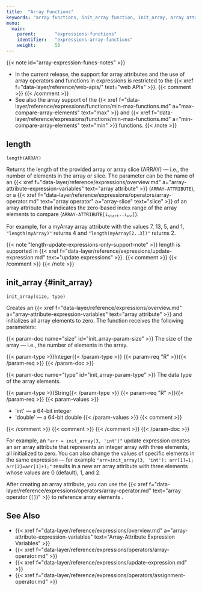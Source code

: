 ```yaml
---
title:  "Array Functions"
keywords: "array functions, init_array function, init_array, array attributes, arrays, attribute variables, update expressions"
menu:
  main:
    parent:       "expressions-functions"
    identifier:   "expressions-array-functions"
    weight:       50
---
```


{{< note id="array-expression-funcs-notes" >}}
- <a id="arrays-support-note"></a>In the current release, the support for array attributes and the use of array operators and functions in expressions is restricted to the {{< xref f="data-layer/reference/web-apis/" text="web APIs" >}}.
    {{< comment >}}<!-- [c-array-attr-web-api-sup] [IntInfo] (sharonl) (1.6.20)
      See info in reference/attribute-data-types.md #array-attributes / DOC
      IG-13731.  [c-array-attributes-bool-not-supported] -->
    {{< /comment >}}
- See also the array support of the <func>{{< xref f="data-layer/reference/expressions/functions/min-max-functions.md" a="max-compare-array-elements" text="max" >}}</func> and <func>{{< xref f="data-layer/reference/expressions/functions/min-max-functions.md" a="min-compare-array-elements" text="min" >}}</func> functions.
{{< /note >}}

<!-- //////////////////////////////////////// -->
## length

```
length(ARRAY)
```

Returns the length of the provided array or array slice (<paramname>ARRAY</paramname>) &mdash; i.e., the number of elements in the array or slice.
The parameter can be the name of an {{< xref f="data-layer/reference/expressions/overview.md" a="array-attribute-expression-variables" text="array attribute" >}} (`ARRAY-ATTRIBUTE`), or a {{< xref f="data-layer/reference/expressions/operators/array-operator.md" text="array operator" a="array-slice" text="slice" >}} of an array attribute that indicates the zero-based index range of the array elements to compare (<nobr><code>ARRAY-ATTRIBUTE[i<sub>start</sub>..<code>i<sub>end</sub></code>]</code></nobr>).

For example, for a <attr>myArray</attr> array attribute with the values 7, 13, 5, and 1, `"length(myArray)"` returns 4 and <nobr>`"length(myArray[2..3])"`</nobr> returns 2.

{{< note "length-update-expressions-only-support-note" >}}
<func>length</func> is supported in {{< xref f="data-layer/reference/expressions/update-expression.md" text="update expressions" >}}.
{{< comment >}}<!-- [c-update-expression-restrict-length] [IntInfo] See the
  info for the similar note in the expressions string-functions reference. -->
{{< /comment >}}
{{< /note >}}

<!-- //////////////////////////////////////// -->
## init_array {#init_array}

```
init_array(size, type)
```

Creates an {{< xref f="data-layer/reference/expressions/overview.md" a="array-attribute-expression-variables" text="array attribute" >}} and initializes all array elements to zero.
The function receives the following parameters:

<dl>
  <!-- size -->
  {{< param-doc name="size" id="init_array-param-size" >}}
  The size of the array &mdash; i.e., the number of elements in the array.

  {{< param-type >}}Integer{{< /param-type >}}
  {{< param-req "R" >}}{{< /param-req >}}
  {{< /param-doc >}}

  <!-- type -->
  {{< param-doc name="type" id="init_array-param-type" >}}
  The data type of the array elements.

  {{< param-type >}}String{{< /param-type >}}
  {{< param-req "R" >}}{{< /param-req >}}
  {{< param-values >}}
  - <opt-b>&apos;int&apos;</opt-b> &mdash; a 64-bit integer
  - <opt-b>&apos;double&apos;</opt-b> &mdash; a 64-bit double
  {{< /param-values >}}
  {{< comment >}}<!-- [c-array-attributes-supported-types] -->
  <!-- [IntInfo] (sharonl) I used single quotes (&apos; = ') because usually we
    delimit expressions using double quotes (") and then embedded strings such
    as the init_array type parameter need to be quoted using single quotes. -->
  {{< /comment >}}
  {{< comment >}}<!-- [c-array-attributes-bool-not-supported] IntInfo (sharonl)
    (8.11.18) Gal said that you use Boolean values for array elements. We don't
    convert such values to int/double (unlike in comparison or min/max
    expressions, for example - see [c-expr-boolean-to-int-conversion]). -->
  {{< /comment >}}
  {{< /param-doc >}}
</dl>

For example, an `"arr = init_array(3, 'int')"` update expression creates an <attr>arr</attr> array attribute that represents an integer array with three elements, all initialized to zero.
You can also change the values of specific elements in the same expression &mdash; for example `"arr=init_array(3, 'int'); arr[1]=1; arr[2]=arr[1]+1;"` results in a new <attr>arr</attr> array attribute with three elements whose values are 0 (default), 1, and 2.

After creating an array attribute, you can use the {{< xref f="data-layer/reference/expressions/operators/array-operator.md" text="array operator (`[]`)" >}} to reference array elements .

<!-- //////////////////////////////////////// -->
## See Also

- {{< xref f="data-layer/reference/expressions/overview.md" a="array-attribute-expression-variables" text="Array-Attribute Expression Variables" >}}
- {{< xref f="data-layer/reference/expressions/operators/array-operator.md" >}}
- {{< xref f="data-layer/reference/expressions/update-expression.md" >}}
- {{< xref f="data-layer/reference/expressions/operators/assignment-operator.md" >}}

